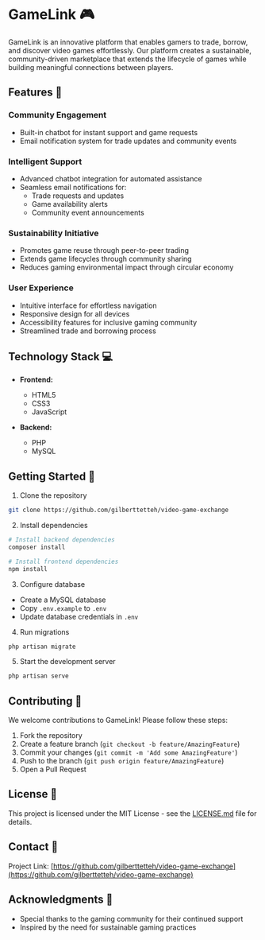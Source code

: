 # GameLink 🎮

GameLink is an innovative platform that enables gamers to trade, borrow, and discover video games effortlessly. Our platform creates a sustainable, community-driven marketplace that extends the lifecycle of games while building meaningful connections between players.

## Features 🌟

### Community Engagement
- Built-in chatbot for instant support and game requests
- Email notification system for trade updates and community events

### Intelligent Support
- Advanced chatbot integration for automated assistance
- Seamless email notifications for:
  - Trade requests and updates
  - Game availability alerts
  - Community event announcements


### Sustainability Initiative
- Promotes game reuse through peer-to-peer trading
- Extends game lifecycles through community sharing
- Reduces gaming environmental impact through circular economy

### User Experience
- Intuitive interface for effortless navigation
- Responsive design for all devices
- Accessibility features for inclusive gaming community
- Streamlined trade and borrowing process

## Technology Stack 💻

- **Frontend:**
  - HTML5
  - CSS3
  - JavaScript

- **Backend:**
  - PHP
  - MySQL

## Getting Started 🚀

1. Clone the repository
```bash
git clone https://github.com/gilberttetteh/video-game-exchange
```

2. Install dependencies
```bash
# Install backend dependencies
composer install

# Install frontend dependencies
npm install
```

3. Configure database
- Create a MySQL database
- Copy `.env.example` to `.env`
- Update database credentials in `.env`

4. Run migrations
```bash
php artisan migrate
```

5. Start the development server
```bash
php artisan serve
```

## Contributing 🤝

We welcome contributions to GameLink! Please follow these steps:

1. Fork the repository
2. Create a feature branch (`git checkout -b feature/AmazingFeature`)
3. Commit your changes (`git commit -m 'Add some AmazingFeature'`)
4. Push to the branch (`git push origin feature/AmazingFeature`)
5. Open a Pull Request

## License 📝

This project is licensed under the MIT License - see the [LICENSE.md](LICENSE.md) file for details.

## Contact 📧

Project Link: [https://github.com/gilberttetteh/video-game-exchange](https://github.com/gilberttetteh/video-game-exchange)

## Acknowledgments 🙏

- Special thanks to the gaming community for their continued support
- Inspired by the need for sustainable gaming practices
